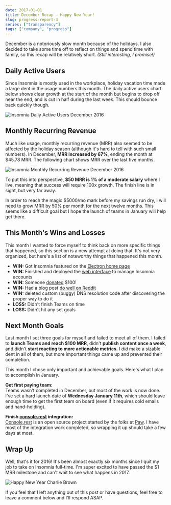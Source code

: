 ```yaml
---
date: 2017-01-01
title: December Recap – Happy New Year!
slug: progress-report-3
series: ["transparency"]
tags: ["company", "progress"]
---
```


December is a notoriously slow month because of the holidays. I also decided to take some
time off to reflect on things and spend time with family, so this recap will be 
relatively short. _(Still interesting, I promise!)_

<!--more-->

## Daily Active Users

Since Insomnia is mostly used in the workplace, holiday vacation time made a 
large dent in the usage numbers this month. The daily active users chart below shows 
clear growth at the start of the month but begins to drop off near the end, and is
cut in half during the last week. This should bounce back quickly though.

![Insomnia Daily Active Users December 2016](/images/blog/dau-6.png)

## Monthly Recurring Revenue

Much like usage, monthly recurring revenue (MRR) also seemed to be affected 
by the holiday season (although it's hard to tell with such small numbers). 
In December, **MRR increased by 67%**, ending the month at $45.78 MRR. The
following chart shows MRR over the last five months.

![Insomnia Monthly Recurring Revenue December 2016](/images/blog/mrr-6.png)

To put this into perspective, **$50 MRR is 1% of a moderate salary** where I live,
meaning that success will require 100x growth. The finish line is in sight, but very
far away.

In order to reach the magic $5000/mo mark before my savings run dry, I will 
need to grow MRR by 50% per month for the next twelve months. This seems like a
difficult goal but I hope the launch of teams in January will help get there. 

## This Month's Wins and Losses

This month I wanted to force myself to think back on more specific things that happened, 
so this section is a new attempt at doing that. It's not very organized, but here's a 
list of noteworthy things that happened this month.

- **WIN:** Got Insomnia featured on the [Electron home page](http://electron.atom.io/)
- **WIN:** Finished and deployed the [web interface](/app/) to manage Insomnia accounts
- **WIN:** Someone [donated](https://www.paypal.me/gschier) $100!
- **WIN:** Had a blog post [do well on Reddit](https://www.reddit.com/r/webdev/comments/5hf898/wrote_about_why_i_think_electron_is_a_web/)
- **WIN:** deleted custom (buggy) DNS resolution code after discovering the proper way to do it
- **LOSS:** Didn't finish Teams on time
- **LOSS:** Didn't hit any set goals

## Next Month Goals

Last month I set three goals for myself and failed to meet all of them. I failed
to **launch Teams and reach $100 MRR**, didn't **publish content once a week**, and 
didn't **start reacting to more actionable metrics**. I _did_ make a sizable dent in 
all of them, but more important things came up and prevented their completion.

This month I chose only important and achievable goals. Here's what I plan to 
accomplish in January.

**Get first paying team:**<br>
Teams wasn't completed in December, but most of the work is now
done. I've set a hard launch date of **Wednesday January 11th**, which should leave enough
time to get the first team on board (even if it requires cold emails and hand-holding).

**Finish [console.rest](https://console.rest/) integration:**<br>
[Console.rest](https://console.rest/) is an open source project started by the folks at
[Paw](https://paw.cloud/). I have most of the integration work completed, so wrapping it
up should take a few days at most.

## Wrap Up

Well, that's it for 2016! It's been almost exactly six months since I quit my job to 
take on Insomnia full-time. I'm super excited to have passed the $1 MRR milestone and
can't wait to see what happens in 2017.

![Happy New Year Charlie Brown](https://media.giphy.com/media/1PMVNNKVIL8Ig/giphy.gif)

If you feel that I left anything out of this post or have questions, feel free to leave
a comment below and I'll respond ASAP.
